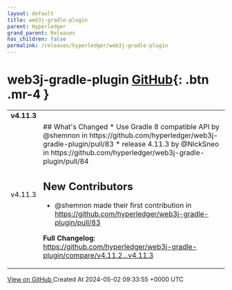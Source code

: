 ```yaml
---
layout: default
title: web3j-gradle-plugin
parent: Hyperledger
grand_parent: Releases
has_children: false
permalink: /releases/hyperledger/web3j-gradle-plugin
---
```


# web3j-gradle-plugin <span class="fs-3 right-align">[GitHub](https://github.com/hyperledger/web3j-gradle-plugin){: .btn .mr-4 }</span>


<div>
    <table>
        <tr>
            <td colspan="2">
                <b>
                    v4.11.3
                </b>
            </td>
        </tr>
        <tr>
            <td>
                <span class="chip">
                    v4.11.3
                </span>
            </td>
            <td>
                ## What's Changed
* Use Gradle 8 compatible API by @shemnon in https://github.com/hyperledger/web3j-gradle-plugin/pull/83
* release 4.11.3 by @NickSneo in https://github.com/hyperledger/web3j-gradle-plugin/pull/84

## New Contributors
* @shemnon made their first contribution in https://github.com/hyperledger/web3j-gradle-plugin/pull/83

**Full Changelog**: https://github.com/hyperledger/web3j-gradle-plugin/compare/v4.11.2...v4.11.3
            </td>
        </tr>
    </table>
    <a href="https://github.com/hyperledger/web3j-gradle-plugin/releases/tag/v4.11.3" class=".btn">
        View on GitHub
    </a>
    <span class="right-align">
        Created At 2024-05-02 09:33:55 +0000 UTC
    </span>
</div>

